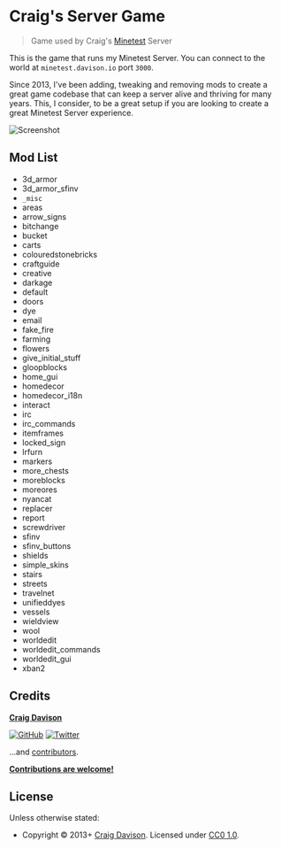 # Craig's Server Game

> Game used by Craig's [Minetest](https://www.minetest.net) Server

This is the game that runs my Minetest Server. You can connect to the world at `minetest.davison.io` port `3000`.

Since 2013, I've been adding, tweaking and removing mods to create a great game codebase that can keep a server alive and thriving for many years. This, I consider, to be a great setup if you are looking to create a great Minetest Server experience.

![Screenshot](https://davison.io/assets/img/minetest-craig-server_game-screenshot.jpg)

## Mod List

* 3d_armor
* 3d_armor_sfinv
* `_misc`
* areas
* arrow_signs
* bitchange
* bucket
* carts
* colouredstonebricks
* craftguide
* creative
* darkage
* default
* doors
* dye
* email
* fake_fire
* farming
* flowers
* give_initial_stuff
* gloopblocks
* home_gui
* homedecor
* homedecor_i18n
* interact
* irc
* irc_commands
* itemframes
* locked_sign
* lrfurn
* markers
* more_chests
* moreblocks
* moreores
* nyancat
* replacer
* report
* screwdriver
* sfinv
* sfinv_buttons
* shields
* simple_skins
* stairs
* streets
* travelnet
* unifieddyes
* vessels
* wieldview
* wool
* worldedit
* worldedit_commands
* worldedit_gui
* xban2

## Credits

**[Craig Davison](https://davison.io)**

[![GitHub](https://img.shields.io/github/followers/davisonio.svg?style=social&label=Follow%20@davisonio)](https://github.com/davisonio) [![Twitter](https://img.shields.io/twitter/follow/davisonio.svg?style=social)](https://twitter.com/davisonio)

...and [contributors](https://github.com/davisonio/craig-server_game/graphs/contributors).

**[Contributions are welcome!](https://github.com/davisonio/craig-server_game/blob/master/contributing.md)**

## License

Unless otherwise stated:
- Copyright © 2013+ [Craig Davison](https://davison.io). Licensed under [CC0 1.0](https://creativecommons.org/publicdomain/zero/1.0/).
